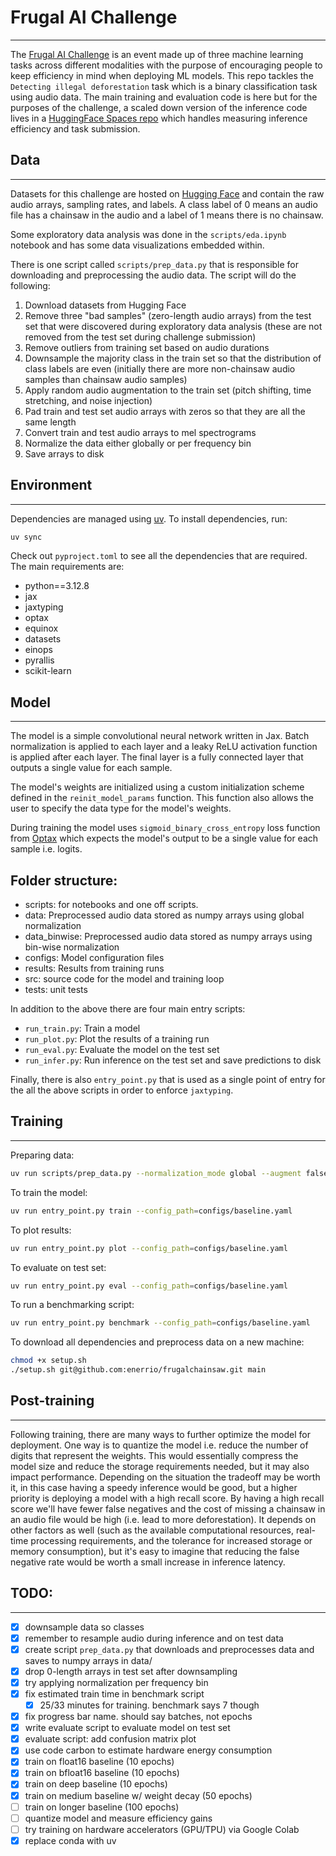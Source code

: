 # Frugal AI Challenge
---
The [Frugal AI Challenge](https://frugalaichallenge.org) is an event made up of three machine learning tasks across different modalities with the purpose of encouraging people to keep efficiency in mind when deploying ML models. This repo tackles the `Detecting illegal deforestation` task which is a binary classification task using audio data. The main training and evaluation code is here but for the purposes of the challenge, a scaled down version of the inference code lives in a [HuggingFace Spaces repo](https://huggingface.co/spaces/enerrio/submission-template/tree/main) which handles measuring inference efficiency and task submission.


## Data
---
Datasets for this challenge are hosted on [Hugging Face](https://huggingface.co/datasets/rfcx/frugalai) and contain the raw audio arrays, sampling rates, and labels. A class label of 0 means an audio file has a chainsaw in the audio and a label of 1 means there is no chainsaw.

Some exploratory data analysis was done in the `scripts/eda.ipynb` notebook and has some data visualizations embedded within.

There is one script called `scripts/prep_data.py` that is responsible for downloading and preprocessing the audio data. The script will do the following:
1. Download datasets from Hugging Face
2. Remove three "bad samples" (zero-length audio arrays) from the test set that were discovered during exploratory data analysis (these are not removed from the test set during challenge submission)
3. Remove outliers from training set based on audio durations
4. Downsample the majority class in the train set so that the distribution of class labels are even (initially there are more non-chainsaw audio samples than chainsaw audio samples)
5. Apply random audio augmentation to the train set (pitch shifting, time stretching, and noise injection)
6. Pad train and test set audio arrays with zeros so that they are all the same length
7. Convert train and test audio arrays to mel spectrograms
8. Normalize the data either globally or per frequency bin
9. Save arrays to disk

## Environment
---
Dependencies are managed using [uv](https://docs.astral.sh/uv/). To install dependencies, run:
```bash
uv sync
```

Check out `pyproject.toml` to see all the dependencies that are required. The main requirements are:
* python==3.12.8
* jax
* jaxtyping
* optax
* equinox
* datasets
* einops
* pyrallis
* scikit-learn


## Model
---
The model is a simple convolutional neural network written in Jax. Batch normalization is applied to each layer and a leaky ReLU activation function is applied after each layer. The final layer is a fully connected layer that outputs a single value for each sample.

The model's weights are initialized using a custom initialization scheme defined in the `reinit_model_params` function. This function also allows the user to specify the data type for the model's weights.

During training the model uses `sigmoid_binary_cross_entropy` loss function from [Optax](https://optax.readthedocs.io/en/latest/) which expects the model's output to be a single value for each sample i.e. logits.

## Folder structure:
* scripts: for notebooks and one off scripts. 
* data: Preprocessed audio data stored as numpy arrays using global normalization
* data_binwise: Preprocessed audio data stored as numpy arrays using bin-wise normalization
* configs: Model configuration files
* results: Results from training runs
* src: source code for the model and training loop
* tests: unit tests

In addition to the above there are four main entry scripts:
* `run_train.py`: Train a model
* `run_plot.py`: Plot the results of a training run
* `run_eval.py`: Evaluate the model on the test set
* `run_infer.py`: Run inference on the test set and save predictions to disk

Finally, there is also `entry_point.py` that is used as a single point of entry for the all the above scripts in order to enforce `jaxtyping`.

## Training
---
Preparing data:
```bash
uv run scripts/prep_data.py --normalization_mode global --augment false
```

To train the model:
```bash
uv run entry_point.py train --config_path=configs/baseline.yaml
```

To plot results:
```bash
uv run entry_point.py plot --config_path=configs/baseline.yaml
```

To evaluate on test set:
```bash
uv run entry_point.py eval --config_path=configs/baseline.yaml
```

To run a benchmarking script:
```bash
uv run entry_point.py benchmark --config_path=configs/baseline.yaml
```

To download all dependencies and preprocess data on a new machine:
```bash
chmod +x setup.sh
./setup.sh git@github.com:enerrio/frugalchainsaw.git main
```

## Post-training
---
Following training, there are many ways to further optimize the model for deployment. One way is to quantize the model i.e. reduce the number of digits that represent the weights. This would essentially compress the model size and reduce the storage requirements needed, but it may also impact performance. Depending on the situation the tradeoff may be worth it, in this case having a speedy inference would be good, but a higher priority is deploying a model with a high recall score. By having a high recall score we'll have fewer false negatives and the cost of missing a chainsaw in an audio file would be high (i.e. lead to more deforestation). It depends on other factors as well (such as the available computational resources, real-time processing requirements, and the tolerance for increased storage or memory consumption), but it's easy to imagine that reducing the false negative rate would be worth a small increase in inference latency.


## TODO:
---
- [X] downsample data so classes
- [X] remember to resample audio during inference and on test data
- [X] create script `prep_data.py` that downloads and preprocesses data and saves to numpy arrays in data/
- [X] drop 0-length arrays in test set after downsampling
- [X] try applying normalization per frequency bin
- [X] fix estimated train time in benchmark script
  - [X] 25/33 minutes for training. benchmark says 7 though
- [X] fix progress bar name. should say batches, not epochs
- [X] write evaluate script to evaluate model on test set
- [X] evaluate script: add confusion matrix plot
- [X] use code carbon to estimate hardware energy consumption
- [X] train on float16 baseline (10 epochs)
- [X] train on bfloat16 baseline (10 epochs)
- [X] train on deep baseline (10 epochs)
- [X] train on medium baseline w/ weight decay (50 epochs)
- [ ] train on longer baseline (100 epochs)
- [ ] quantize model and measure efficiency gains
- [ ] try training on hardware accelerators (GPU/TPU) via Google Colab
- [X] replace conda with uv
